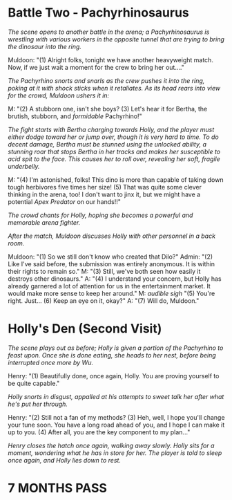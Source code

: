# Battle Two - Pachyrhinosaurus

*The scene opens to another battle in the arena; a Pachyrhinosaurus is wrestling with various workers in the opposite tunnel that are trying to bring the dinosaur into the ring.*

Muldoon: "(1) Alright folks, tonight we have another heavyweight match. Now, if we just wait a moment for the crew to bring her out...."

*The Pachyrhino snorts and snarls as the crew pushes it into the ring, poking at it with shock sticks when it retaliates. As its head rears into view for the crowd, Muldoon ushers it in:*

M: "(2) A stubborn one, isn't she boys? (3) Let's hear it for Bertha, the brutish, stubborn, and *formidable* Pachyrhino!"

*The fight starts with Bertha charging towards Holly, and the player must either dodge toward her or jump over, though it is very hard to time. To do decent damage, Bertha must be stunned using the unlocked ability, a stunning roar that stops Bertha in her tracks and makes her susceptible to acid spit to the face. This causes her to roll over, revealing her soft, fragile underbelly.*



M: "(4) I'm astonished, folks! This dino is more than capable of taking down tough herbivores five times her size! (5) That was quite some clever thinking in the arena, too! I don't want to jinx it, but we might have a potential *Apex Predator* on our hands!!"

*The crowd chants for Holly, hoping she becomes a powerful and memorable arena fighter.*

*After the match, Muldoon discusses Holly with other personnel in a back room.*

Muldoon: "(1) So we still don't know who created that Dilo?"
Admin: "(2) Like I've said before, the submission was entirely anonymous. It is within their rights to remain so."
M: "(3) Still, we've both seen how easily it destroys other dinosaurs."
A: "(4) I understand your concern, but Holly has already garnered a lot of attention for us in the entertainment market. It would make more sense to keep her around."
M: *audible sigh* "(5) You're right. Just... 
(6) Keep an eye on it, okay?"
A: "(7) Will do, Muldoon."

# Holly's Den (Second Visit)

*The scene plays out as before; Holly is given a portion of the Pachyrhino to feast upon. Once she is done eating, she heads to her nest, before being interrupted once more by Wu.*

Henry: "(1) Beautifully done, once again, Holly. You are proving yourself to be quite capable."

*Holly snorts in disgust, appalled at his attempts to sweet talk her after what he's put her through.*

Henry: "(2) Still not a fan of my methods? (3) Heh, well, I hope you'll change your tune soon. You have a long road ahead of you, and I hope I can make it up to you. (4) After all, you are the key component to my plan..."

*Henry closes the hatch once again, walking away slowly. Holly sits for a moment, wondering what he has in store for her. The player is told to sleep once again, and Holly lies down to rest.*

# 7 MONTHS PASS